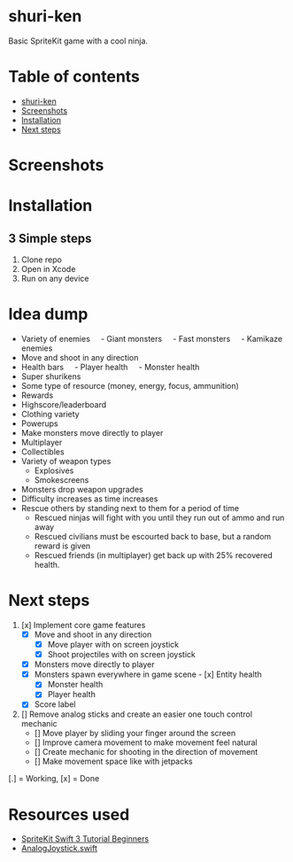 # shuri-ken
Basic SpriteKit game with a cool ninja.

# Table of contents
* [shuri-ken](#shuri-ken)
* [Screenshots](#screenshots)
* [Installation](#installation)
* [Next steps](#next-steps)

# Screenshots

# Installation
## 3 Simple steps
1) Clone repo
2) Open in Xcode
3) Run on any device

# Idea dump
* Variety of enemies
    - Giant monsters
    - Fast monsters
    - Kamikaze enemies
* Move and shoot in any direction
* Health bars
    - Player health
    - Monster health
* Super shurikens
* Some type of resource (money, energy, focus, ammunition)
* Rewards
* Highscore/leaderboard
* Clothing variety
* Powerups
* Make monsters move directly to player
* Multiplayer
* Collectibles
* Variety of weapon types
  - Explosives
  - Smokescreens
* Monsters drop weapon upgrades
* Difficulty increases as time increases
* Rescue others by standing next to them for a period of time
  - Rescued ninjas will fight with you until they run out of ammo and run away
  - Rescued civilians must be escourted back to base, but a random reward is given
  - Rescued friends (in multiplayer) get back up with 25% recovered health.


# Next steps
1. [x] Implement core game features
    - [x] Move and shoot in any direction
        - [x] Move player with on screen joystick
        - [x] Shoot projectiles with on screen joystick
    - [x] Monsters move directly to player
    - [x] Monsters spawn everywhere in game scene
    - [x] Entity health
        - [x] Monster health
        - [x] Player health
    - [x] Score label
2. [] Remove analog sticks and create an easier one touch control mechanic
    - [] Move player by sliding your finger around the screen
    - [] Improve camera movement to make movement feel natural
    - [] Create mechanic for shooting in the direction of movement
    - [] Make movement space like with jetpacks

[.] = Working, [x] = Done

# Resources used
- [SpriteKit Swift 3 Tutorial Beginners](https://www.raywenderlich.com/145318/spritekit-swift-3-tutorial-beginners)
- [AnalogJoystick.swift](https://github.com/MitrophD/Swift-SpriteKit-Analog-Stick)
